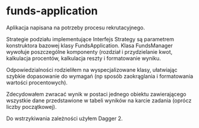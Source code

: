 # funds-application

 Aplikacja napisana na potrzeby procesu rekrutacyjnego.
 
 Strategie podziału implementujące Interfejs Strategy są parametrem konstruktora bazowej klasy FundsApplication.
 Klasa FundsManager wywołuje poszczególne komponenty (rozdział i przydzielanie kwot, kalkulacja procentów, kalkulacja reszty i formatowanie wyniku.
 
 Odpowiedzialności rodzieliłem na wyspecjalizowane klasy, ułatwiając szybkie dopasowanie do wymagań (np sposób zaokrąglania i formatowania wartości procentowych).
 
 Zdecydowałem zwracać wynik w postaci jednego obiektu zawierającego wszystkie dane przedstawione w tabeli wyników na karcie zadania (oprócz liczby początkowej). 
 
 Do wstrzykiwania zależności użyłem Dagger 2.



